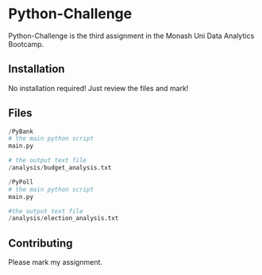 # Python-Challenge

Python-Challenge is the third assignment in the Monash Uni Data Analytics Bootcamp.

## Installation

No installation required! Just review the files and mark!

## Files

```python
/PyBank
# the main python script
main.py

# the output text file
/analysis/budget_analysis.txt

/PyPoll
# the main python script
main.py

#the output text file
/analysis/election_analysis.txt
```

## Contributing

Please mark my assignment.
